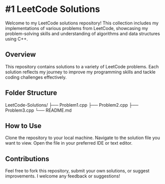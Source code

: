 # #1 LeetCode Solutions
Welcome to my LeetCode solutions repository! This collection includes my implementations of various problems from LeetCode, showcasing my problem-solving skills and understanding of algorithms and data structures using C++.

## Overview
This repository contains solutions to a variety of LeetCode problems. Each solution reflects my journey to improve my programming skills and tackle coding challenges effectively.

## Folder Structure
LeetCode-Solutions/
├── Problem1.cpp
├── Problem2.cpp
├── Problem3.cpp
└── README.md

## How to Use
Clone the repository to your local machine.
Navigate to the solution file you want to view.
Open the file in your preferred IDE or text editor.

## Contributions
Feel free to fork this repository, submit your own solutions, or suggest improvements. I welcome any feedback or suggestions!